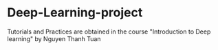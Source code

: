 # Deep-Learning-project

Tutorials and Practices are obtained in the course "Introduction to Deep learning" by Nguyen Thanh Tuan
